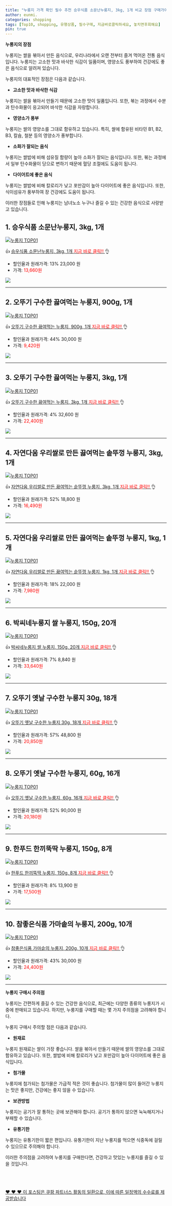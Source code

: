 ```yaml
---
title: "누룽지 가격 확인 필수 추천 승우식품 소문난누룽지, 3kg, 1개 비교 장점 구매가이드"
author: eunmi.
categories: shopping
tags: [Top10, shopping, 유행상품, 필수구매, 지금바로클릭하세요, 놓치면후회해요]
pin: true
---
```

**누룽지의 장점**

누룽지는 쌀을 볶아서 만든 음식으로, 우리나라에서 오랜 전부터 즐겨 먹어온 전통 음식입니다. 누룽지는 고소한 맛과 바삭한 식감이 일품이며, 영양소도 풍부하여 건강에도 좋은 음식으로 알려져 있습니다.

누룽지의 대표적인 장점은 다음과 같습니다.

* **고소한 맛과 바삭한 식감**

누룽지는 쌀을 볶아서 만들기 때문에 고소한 맛이 일품입니다. 또한, 볶는 과정에서 수분과 탄수화물이 응고되어 바삭한 식감을 자랑합니다.

* **영양소가 풍부**

누룽지는 쌀의 영양소를 그대로 함유하고 있습니다. 특히, 쌀에 함유된 비타민 B1, B2, B3, 칼슘, 철분 등의 영양소가 풍부합니다.

* **소화가 잘되는 음식**

누룽지는 쌀밥에 비해 섬유질 함량이 높아 소화가 잘되는 음식입니다. 또한, 볶는 과정에서 일부 탄수화물이 당으로 변하기 때문에 혈당 조절에도 도움이 됩니다.

* **다이어트에 좋은 음식**

누룽지는 쌀밥에 비해 칼로리가 낮고 포만감이 높아 다이어트에 좋은 음식입니다. 또한, 식이섬유가 풍부하여 장 건강에도 도움이 됩니다.

이러한 장점들로 인해 누룽지는 남녀노소 누구나 즐길 수 있는 건강한 음식으로 사랑받고 있습니다.

   

## 1. 승우식품 소문난누룽지, 3kg, 1개

[![누룽지 TOP01](https://thumbnail8.coupangcdn.com/thumbnails/remote/230x230ex/image/vendor_inventory/7dbb/6eecd70b24fb4aad20f9c9ea534c7053eaae61fb998ecae7d4e63e296d0a.jpg)](https://link.coupang.com/re/AFFSDP?lptag=AF3617701&subid=GithubCoopas&pageKey=5197082&traceid=V0-153&itemId=23543827&vendorItemId=87098758462)


👍 [승우식품 소문난누룽지, 3kg, 1개 <font color=red> 지금 바로 클릭!! </font> ](https://link.coupang.com/re/AFFSDP?lptag=AF3617701&subid=GithubCoopas&pageKey=5197082&traceid=V0-153&itemId=23543827&vendorItemId=87098758462) 👌 


- 할인율과 원래가격: 13%  23,000   원
- 가격: <span style='color:red'>13,660원</span>

[![](/discount_price.png)](https://link.coupang.com/re/AFFSDP?lptag=AF3617701&subid=GithubCoopas&pageKey=5197082&traceid=V0-153&itemId=23543827&vendorItemId=87098758462)

---


   

## 2. 오뚜기 구수한 끓여먹는 누룽지, 900g, 1개

[![누룽지 TOP01](https://thumbnail6.coupangcdn.com/thumbnails/remote/230x230ex/image/retail/images/2605987596031607-5b763a35-8d9f-4383-8e47-f5f98b9d6a84.jpg)](https://link.coupang.com/re/AFFSDP?lptag=AF3617701&subid=GithubCoopas&pageKey=7235552471&traceid=V0-153&itemId=12862045273&vendorItemId=4102817760)


👍 [오뚜기 구수한 끓여먹는 누룽지, 900g, 1개 <font color=red> 지금 바로 클릭!! </font> ](https://link.coupang.com/re/AFFSDP?lptag=AF3617701&subid=GithubCoopas&pageKey=7235552471&traceid=V0-153&itemId=12862045273&vendorItemId=4102817760) 👌 


- 할인율과 원래가격: 44%  30,000   원
- 가격: <span style='color:red'>9,420원</span>

[![](/discount_price.png)](https://link.coupang.com/re/AFFSDP?lptag=AF3617701&subid=GithubCoopas&pageKey=7235552471&traceid=V0-153&itemId=12862045273&vendorItemId=4102817760)

---


   

## 3. 오뚜기 구수한 끓여먹는 누룽지, 3kg, 1개

[![누룽지 TOP01](https://thumbnail7.coupangcdn.com/thumbnails/remote/230x230ex/image/vendor_inventory/c3ec/fda9acfa3781c00d717e0d4ce2ed9b38f8dbccd5d4ba2d23ddbb4f7c8318.png)](https://link.coupang.com/re/AFFSDP?lptag=AF3617701&subid=GithubCoopas&pageKey=7235552471&traceid=V0-153&itemId=3961654615&vendorItemId=87732356520)


👍 [오뚜기 구수한 끓여먹는 누룽지, 3kg, 1개 <font color=red> 지금 바로 클릭!! </font> ](https://link.coupang.com/re/AFFSDP?lptag=AF3617701&subid=GithubCoopas&pageKey=7235552471&traceid=V0-153&itemId=3961654615&vendorItemId=87732356520) 👌 


- 할인율과 원래가격: 4%  32,600   원
- 가격: <span style='color:red'>22,400원</span>

[![](/discount_price.png)](https://link.coupang.com/re/AFFSDP?lptag=AF3617701&subid=GithubCoopas&pageKey=7235552471&traceid=V0-153&itemId=3961654615&vendorItemId=87732356520)

---


   

## 4. 자연다움 우리쌀로 만든 끓여먹는 솥뚜껑 누룽지, 3kg, 1개

[![누룽지 TOP01](https://thumbnail8.coupangcdn.com/thumbnails/remote/230x230ex/image/retail/images/6235579060027063-266f60d0-c9a5-43ca-a3fd-5357a4ebeb10.jpg)](https://link.coupang.com/re/AFFSDP?lptag=AF3617701&subid=GithubCoopas&pageKey=6113396742&traceid=V0-153&itemId=11536781747&vendorItemId=78811840009)


👍 [자연다움 우리쌀로 만든 끓여먹는 솥뚜껑 누룽지, 3kg, 1개 <font color=red> 지금 바로 클릭!! </font> ](https://link.coupang.com/re/AFFSDP?lptag=AF3617701&subid=GithubCoopas&pageKey=6113396742&traceid=V0-153&itemId=11536781747&vendorItemId=78811840009) 👌 


- 할인율과 원래가격: 52%  18,800   원
- 가격: <span style='color:red'>16,490원</span>

[![](/discount_price.png)](https://link.coupang.com/re/AFFSDP?lptag=AF3617701&subid=GithubCoopas&pageKey=6113396742&traceid=V0-153&itemId=11536781747&vendorItemId=78811840009)

---


   

## 5. 자연다움 우리쌀로 만든 끓여먹는 솥뚜껑 누룽지, 1kg, 1개

[![누룽지 TOP01](https://thumbnail10.coupangcdn.com/thumbnails/remote/230x230ex/image/retail/images/7189421799691828-d57a3591-9c1f-42bb-a605-5999237b5958.jpg)](https://link.coupang.com/re/AFFSDP?lptag=AF3617701&subid=GithubCoopas&pageKey=6113396742&traceid=V0-153&itemId=14336353526&vendorItemId=81580922553)


👍 [자연다움 우리쌀로 만든 끓여먹는 솥뚜껑 누룽지, 1kg, 1개 <font color=red> 지금 바로 클릭!! </font> ](https://link.coupang.com/re/AFFSDP?lptag=AF3617701&subid=GithubCoopas&pageKey=6113396742&traceid=V0-153&itemId=14336353526&vendorItemId=81580922553) 👌 


- 할인율과 원래가격: 18%  22,000   원
- 가격: <span style='color:red'>7,980원</span>

[![](/discount_price.png)](https://link.coupang.com/re/AFFSDP?lptag=AF3617701&subid=GithubCoopas&pageKey=6113396742&traceid=V0-153&itemId=14336353526&vendorItemId=81580922553)

---


   

## 6. 박씨네누룽지 쌀 누룽지, 150g, 20개

[![누룽지 TOP01](https://thumbnail10.coupangcdn.com/thumbnails/remote/230x230ex/image/retail/images/2020/06/25/18/7/3ad1990c-2482-40cb-9d1f-b34134e23449.jpg)](https://link.coupang.com/re/AFFSDP?lptag=AF3617701&subid=GithubCoopas&pageKey=6816811048&traceid=V0-153&itemId=18741535271&vendorItemId=70960649129)


👍 [박씨네누룽지 쌀 누룽지, 150g, 20개 <font color=red> 지금 바로 클릭!! </font> ](https://link.coupang.com/re/AFFSDP?lptag=AF3617701&subid=GithubCoopas&pageKey=6816811048&traceid=V0-153&itemId=18741535271&vendorItemId=70960649129) 👌 


- 할인율과 원래가격: 7%  8,840   원
- 가격: <span style='color:red'>33,640원</span>

[![](/discount_price.png)](https://link.coupang.com/re/AFFSDP?lptag=AF3617701&subid=GithubCoopas&pageKey=6816811048&traceid=V0-153&itemId=18741535271&vendorItemId=70960649129)

---


   

## 7. 오뚜기 옛날 구수한 누룽지 30g, 18개

[![누룽지 TOP01](https://thumbnail8.coupangcdn.com/thumbnails/remote/230x230ex/image/retail/images/3820016895341284-bb863283-04a9-4954-92c9-d8a96d8b57f3.jpg)](https://link.coupang.com/re/AFFSDP?lptag=AF3617701&subid=GithubCoopas&pageKey=6216708626&traceid=V0-153&itemId=12294321014&vendorItemId=3093531481)


👍 [오뚜기 옛날 구수한 누룽지 30g, 18개 <font color=red> 지금 바로 클릭!! </font> ](https://link.coupang.com/re/AFFSDP?lptag=AF3617701&subid=GithubCoopas&pageKey=6216708626&traceid=V0-153&itemId=12294321014&vendorItemId=3093531481) 👌 


- 할인율과 원래가격: 57%  48,800   원
- 가격: <span style='color:red'>20,850원</span>

[![](/discount_price.png)](https://link.coupang.com/re/AFFSDP?lptag=AF3617701&subid=GithubCoopas&pageKey=6216708626&traceid=V0-153&itemId=12294321014&vendorItemId=3093531481)

---


   

## 8. 오뚜기 옛날 구수한 누룽지, 60g, 16개

[![누룽지 TOP01](https://thumbnail7.coupangcdn.com/thumbnails/remote/230x230ex/image/retail/images/9328166299132949-3d8c5de3-4804-4374-ada0-0c3ec4509bb8.png)](https://link.coupang.com/re/AFFSDP?lptag=AF3617701&subid=GithubCoopas&pageKey=6216708626&traceid=V0-153&itemId=18655765528&vendorItemId=3093531476)


👍 [오뚜기 옛날 구수한 누룽지, 60g, 16개 <font color=red> 지금 바로 클릭!! </font> ](https://link.coupang.com/re/AFFSDP?lptag=AF3617701&subid=GithubCoopas&pageKey=6216708626&traceid=V0-153&itemId=18655765528&vendorItemId=3093531476) 👌 


- 할인율과 원래가격: 52%  90,000   원
- 가격: <span style='color:red'>20,180원</span>

[![](/discount_price.png)](https://link.coupang.com/re/AFFSDP?lptag=AF3617701&subid=GithubCoopas&pageKey=6216708626&traceid=V0-153&itemId=18655765528&vendorItemId=3093531476)

---


   

## 9. 한푸드 한끼뚝딱 누룽지, 150g, 8개

[![누룽지 TOP01](https://thumbnail8.coupangcdn.com/thumbnails/remote/230x230ex/image/retail/images/4693201818546006-d5b147bc-d972-4f77-b01f-19d3a392aec4.jpg)](https://link.coupang.com/re/AFFSDP?lptag=AF3617701&subid=GithubCoopas&pageKey=6816573268&traceid=V0-153&itemId=5774415&vendorItemId=3007357111)


👍 [한푸드 한끼뚝딱 누룽지, 150g, 8개 <font color=red> 지금 바로 클릭!! </font> ](https://link.coupang.com/re/AFFSDP?lptag=AF3617701&subid=GithubCoopas&pageKey=6816573268&traceid=V0-153&itemId=5774415&vendorItemId=3007357111) 👌 


- 할인율과 원래가격: 8%  13,900   원
- 가격: <span style='color:red'>17,500원</span>

[![](/discount_price.png)](https://link.coupang.com/re/AFFSDP?lptag=AF3617701&subid=GithubCoopas&pageKey=6816573268&traceid=V0-153&itemId=5774415&vendorItemId=3007357111)

---


   

## 10. 참좋은식품 가마솥의 누룽지, 200g, 10개

[![누룽지 TOP01](https://thumbnail6.coupangcdn.com/thumbnails/remote/230x230ex/image/retail/images/2615033879915282-abc0b36c-dc0e-47bb-bea4-b0d422b0a753.jpg)](https://link.coupang.com/re/AFFSDP?lptag=AF3617701&subid=GithubCoopas&pageKey=6269635851&traceid=V0-153&itemId=12814302008&vendorItemId=3063175875)


👍 [참좋은식품 가마솥의 누룽지, 200g, 10개 <font color=red> 지금 바로 클릭!! </font> ](https://link.coupang.com/re/AFFSDP?lptag=AF3617701&subid=GithubCoopas&pageKey=6269635851&traceid=V0-153&itemId=12814302008&vendorItemId=3063175875) 👌 


- 할인율과 원래가격: 43%  30,000   원
- 가격: <span style='color:red'>24,400원</span>

[![](/discount_price.png)](https://link.coupang.com/re/AFFSDP?lptag=AF3617701&subid=GithubCoopas&pageKey=6269635851&traceid=V0-153&itemId=12814302008&vendorItemId=3063175875)

---
**누룽지 구매시 주의점**

누룽지는 간편하게 즐길 수 있는 건강한 음식으로, 최근에는 다양한 종류의 누룽지가 시중에 판매되고 있습니다. 하지만, 누룽지를 구매할 때는 몇 가지 주의점을 고려해야 합니다.

누룽지 구매시 주의할 점은 다음과 같습니다.

* **원재료**

누룽지 원재료는 쌀이 가장 좋습니다. 쌀을 볶아서 만들기 때문에 쌀의 영양소를 그대로 함유하고 있습니다. 또한, 쌀밥에 비해 칼로리가 낮고 포만감이 높아 다이어트에 좋은 음식입니다.

* **첨가물**

누룽지에 첨가되는 첨가물은 가급적 적은 것이 좋습니다. 첨가물이 많이 들어간 누룽지는 맛은 좋지만, 건강에는 좋지 않을 수 있습니다.

* **보관방법**

누룽지는 공기가 잘 통하는 곳에 보관해야 합니다. 공기가 통하지 않으면 눅눅해지거나 부패할 수 있습니다.

* **유통기한**

누룽지는 유통기한이 짧은 편입니다. 유통기한이 지난 누룽지를 먹으면 식중독에 걸릴 수 있으므로 주의해야 합니다.

이러한 주의점을 고려하여 누룽지를 구매한다면, 건강하고 맛있는 누룽지를 즐길 수 있을 것입니다.<br><br><br><br><br> [ ❤ ❤ ❤ 이 포스팅은 쿠팡 파트너스 활동의 일환으로, 이에 따른 일정액의 수수료를 제공받습니다](https://link.coupang.com/a/bcEFyh)